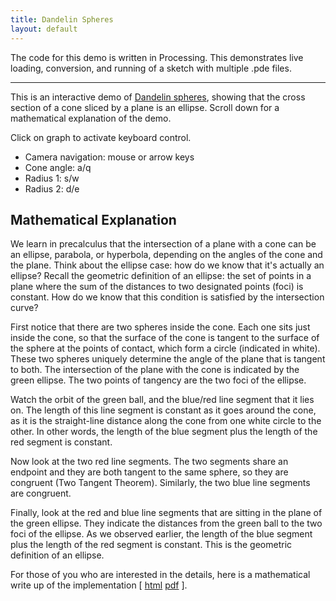 ```yaml
---
title: Dandelin Spheres
layout: default 
---
```


The code for this demo is written in Processing.  This demonstrates live
loading, conversion, and running of a sketch with multiple .pde files.

<hr/>

This is an interactive demo of [Dandelin
spheres](https://en.wikipedia.org/wiki/Dandelin_spheres), showing that the
cross section of a cone sliced by a plane is an ellipse.  Scroll down for a
mathematical explanation of the demo.

Click on graph to activate keyboard control.

* Camera navigation: mouse or arrow keys
* Cone angle: a/q
* Radius 1: s/w
* Radius 2: d/e

<!--
<canvas data-processing-sources="dandelin.pde 
                                 Cone.pde 
                                 CylinderNavigator.pde 
                                 DandelinSpheres.pde"></canvas>
                                 -->

<script src="{{ site.baseurl }}/p5/p5.min.js"></script>
<script src="{{ site.baseurl }}/js/processing-p5-convert-bundle.js"></script>
<script src="{{ site.baseurl }}/js/processing-p5-convert-bootstrap.js"></script>

<main id="ppconvert" src="dandelin.pde 
                          Cone.pde 
                          CylinderNavigator.pde 
                          DandelinSpheres.pde"></main>


## Mathematical Explanation

We learn in precalculus that the intersection of a plane with a cone can be an
ellipse, parabola, or hyperbola, depending on the angles of the cone and the
plane.  Think about the ellipse case:  how do we know that it's actually an
ellipse?  Recall the geometric definition of an ellipse:  the set of points in
a plane where the sum of the distances to two designated points (foci) is
constant.  How do we know that this condition is satisfied by the intersection
curve?

First notice that there are two spheres inside the cone.  Each one sits just
inside the cone, so that the surface of the cone is tangent to the surface of
the sphere at the points of contact, which form a circle (indicated in white).
These two spheres uniquely determine the angle of the plane that is tangent to
both.  The intersection of the plane with the cone is indicated by the green
ellipse.  The two points of tangency are the two foci of the ellipse.  

Watch the orbit of the green ball, and the blue/red line segment that it lies
on.  The length of this line segment is constant as it goes around the cone, as
it is the straight-line distance along the cone from one white circle to the
other.  In other words, the length of the blue segment plus the length of the
red segment is constant.  

Now look at the two red line segments.  The two segments share an endpoint and
they are both tangent to the same sphere, so they are congruent (Two Tangent
Theorem).  Similarly, the two blue line segments are congruent.

Finally, look at the red and blue line segments that are sitting in the plane
of the green ellipse.  They indicate the distances from the green ball to the
two foci of the ellipse.  As we observed earlier, the length of the blue
segment plus the length of the red segment is constant.   This is the geometric
definition of an ellipse.  

For those of you who are interested in the details, here is a mathematical
write up of the implementation [
[html](DandelinSpheres_ImplementationNotes/DandelinSpheres_ImplementationNotes.html)
[pdf](DandelinSpheres_ImplementationNotes/DandelinSpheres_ImplementationNotes.pdf) ].

